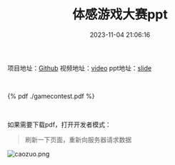 ﻿---
title: 体感游戏大赛ppt
date: 2023-11-04 21:06:16
categories:
    - 项目
---
项目地址：[Github](https://github.com/ydyhello/GameContest)
视频地址：[video](https://ydyhello.github.io/2023/11/04/体感游戏大赛视频demo/)
ppt地址：[slide](https://ydyhello.github.io/2023/11/04/体感游戏大赛/)
<!--more-->

<br>
 
 
{% pdf  ./gamecontest.pdf %} 
 
 
<br>

如果需要下载pdf，打开开发者模式：
>刷新一下页面，重新向服务器请求数据

![caozuo.png](https://s2.loli.net/2024/01/21/6Ul5QEZrisS3MT1.png)